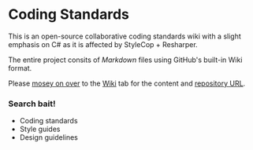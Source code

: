 Coding Standards
================

This is an open-source collaborative coding standards wiki with a slight emphasis on C# as it is affected by StyleCop + Resharper.

The entire project consits of *Markdown* files using GitHub's built-in Wiki format.

Please [mosey on over](https://github.com/A-frame/coding-standards/wiki) to the [Wiki](https://github.com/A-frame/coding-standards/wiki) tab for the content and [repository URL](https://github.com/A-frame/coding-standards.wiki.git).

### Search bait!
- Coding standards
- Style guides
- Design guidelines